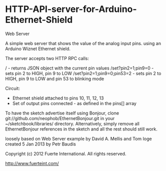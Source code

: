 HTTP-API-server-for-Arduino-Ethernet-Shield
===========================================

Web Server

 A simple web server that shows the value of the analog input pins.
 using an Arduino Wiznet Ethernet shield.

 The server accepts two HTTP RPC calls:

 / - returns JSON object with the current pin values
 /set?pin2=1;pin9=0 - sets pin 2 to HIGH, pin 9 to LOW
 /set?pin2=1;pin9=0;pin53=2 - sets pin 2 to HIGH, pin 9 to LOW
                              and pin 53 to blinking mode

 Circuit:
 * Ethernet shield attached to pins 10, 11, 12, 13
 * Set of output pins connected - as defined in the pins[] array


 To have the sketch advertise itself using Bonjour, clone
	git://github.com/neophob/EthernetBonjour.git
 in your ~/sketchbook/libraries/ directory. Alternatively, simply
 remove all EthernetBonjour references in the sketch and all the rest
 should still work.

 loosely based on Web Server example by David A. Mellis and Tom Ioge
 created 5 Jan 2013 by Petr Baudis

 Copyright (c) 2012 Fuerte International. All rights reserved.

http://www.fuerteint.com/
